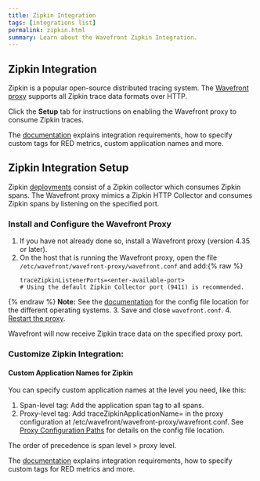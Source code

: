 ```yaml
---
title: Zipkin Integration
tags: [integrations list]
permalink: zipkin.html
summary: Learn about the Wavefront Zipkin Integration.
---
```

## Zipkin Integration

Zipkin is a popular open-source distributed tracing system. The [Wavefront proxy](https://docs.wavefront.com/proxies.html) supports all Zipkin trace data formats over HTTP.

Click the **Setup** tab for instructions on enabling the Wavefront proxy to consume Zipkin traces.

The [documentation](https://docs.wavefront.com/tracing_integrations.html) explains integration requirements, how to specify custom tags for RED metrics, custom application names and more.

## Zipkin Integration Setup

Zipkin [deployments](https://zipkin.io/pages/architecture.html) consist of a Zipkin collector which consumes Zipkin spans. The Wavefront proxy mimics a Zipkin HTTP Collector and consumes Zipkin spans by listening on the specified port.

### Install and Configure the Wavefront Proxy

1. If you have not already done so, install a Wavefront proxy (version 4.35 or later). 
2. On the host that is running the Wavefront proxy, open the file `/etc/wavefront/wavefront-proxy/wavefront.conf` and add:{% raw %}
   ```
   traceZipkinListenerPorts=<enter-available-port>
   # Using the default Zipkin Collector port (9411) is recommended.
   ```
{% endraw %}
   **Note:** See the [documentation](https://docs.wavefront.com/proxies_configuring.html#paths) for the config file location for the different operating systems.
3. Save and close `wavefront.conf`.
4. [Restart the proxy](https://docs.wavefront.com/proxies_installing.html#starting-and-stopping-a-proxy).

Wavefront will now receive Zipkin trace data on the specified proxy port.

### Customize Zipkin Integration:

#### Custom Application Names for Zipkin
You can specify custom application names at the level you need, like this:

1. Span-level tag: Add the application span tag to all spans.
2. Proxy-level tag: Add traceZipkinApplicationName=<application-name> in the proxy configuration at /etc/wavefront/wavefront-proxy/wavefront.conf.
   See [Proxy Configuration Paths](https://docs.wavefront.com/proxies_configuring.html#paths) for details on the config file location.

The order of precedence is span level > proxy level.

The [documentation](https://docs.wavefront.com/tracing_integrations.html) explains integration requirements, how to specify custom tags for RED metrics and more.

